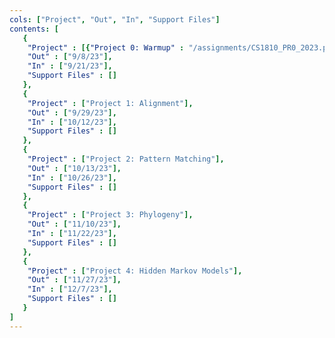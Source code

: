 ```yaml
---
cols: ["Project", "Out", "In", "Support Files"]
contents: [
   {
    "Project" : [{"Project 0: Warmup" : "/assignments/CS1810_PR0_2023.pdf"}],
    "Out" : ["9/8/23"],
    "In" : ["9/21/23"],
    "Support Files" : []
   },
   {
    "Project" : ["Project 1: Alignment"],
    "Out" : ["9/29/23"],
    "In" : ["10/12/23"],
    "Support Files" : []
   },
   {
    "Project" : ["Project 2: Pattern Matching"],
    "Out" : ["10/13/23"],
    "In" : ["10/26/23"], 
    "Support Files" : []
   },
   {
    "Project" : ["Project 3: Phylogeny"],
    "Out" : ["11/10/23"],
    "In" : ["11/22/23"],
    "Support Files" : []
   },
   {
    "Project" : ["Project 4: Hidden Markov Models"],
    "Out" : ["11/27/23"],
    "In" : ["12/7/23"],
    "Support Files" : []
   }
]
---
```

<!-- the link format: {"Project 1: Alignment": "https://google.com"} -->